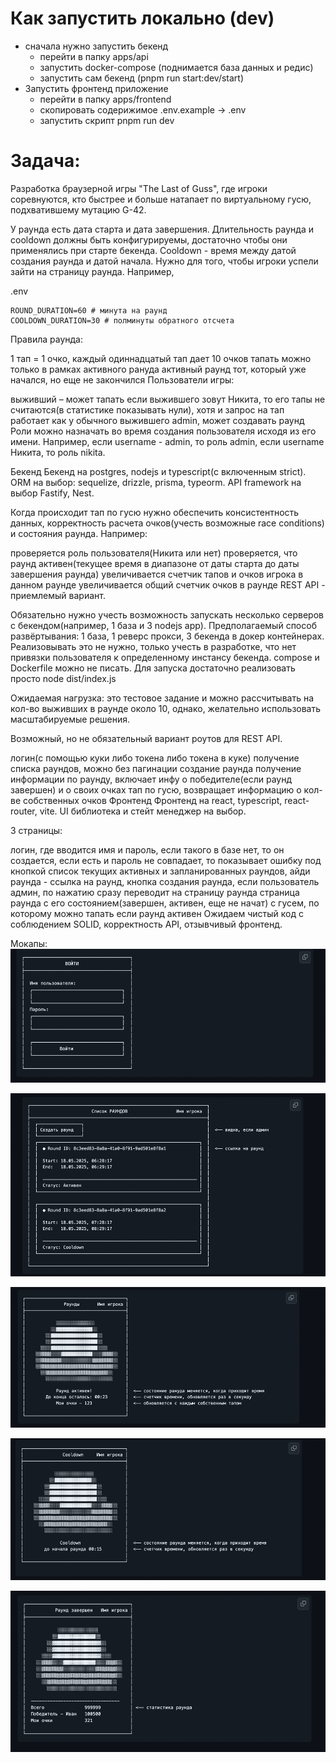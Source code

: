 # Как запустить локально (dev)
 - сначала нужно запустить бекенд
    - перейти в папку apps/api
    - запустить docker-compose (поднимается база данных и редис)
    - запустить сам бекенд (pnpm run start:dev/start)
 - Запустить фронтенд приложение
    - перейти в папку apps/frontend
    - скопировать содерижимое .env.example -> .env
    - запустить скрипт pnpm run dev

# Задача:
Разработка браузерной игры "The Last of Guss", где игроки соревнуются, кто быстрее и больше натапает по виртуальному гусю, подхватившему мутацию G-42.

У раунда есть дата старта и дата завершения. Длительность раунда и cooldown должны быть конфигурируемы, достаточно чтобы они применялись при старте бекенда. Cooldown - время между датой создания раунда и датой начала. Нужно для того, чтобы игроки успели зайти на страницу раунда. Например,

.env
```dotenv
ROUND_DURATION=60 # минута на раунд
COOLDOWN_DURATION=30 # полминуты обратного отсчета
```

Правила раунда:

1 тап = 1 очко, каждый одиннадцатый тап дает 10 очков
тапать можно только в рамках активного рануда
активный раунд тот, который уже начался, но еще не закончился
Пользователи игры:

выживший – может тапать
если выжившего зовут Никита, то его тапы не считаются(в статистике показывать нули), хотя и запрос на тап работает как у обычного выжившего
admin, может создавать раунд
Роли можно назначать во время создания пользователя исходя из его имени. Например, если username - admin, то роль admin, если username Никита, то роль nikita.

Бекенд
Бекенд на postgres, nodejs и typescript(с включенным strict). ORM на выбор: sequelize, drizzle, prisma, typeorm. API framework на выбор Fastify, Nest.

Когда происходит тап по гусю нужно обеспечить консистентность данных, корректность расчета очков(учесть возможные race conditions) и состояния раунда. Например:

проверяется роль пользователя(Никита или нет)
проверяется, что раунд активен(текущее время в диапазоне от даты старта до даты завершения раунда)
увеличивается счетчик тапов и очков игрока в данном раунде
увеличивается общий счетчик очков в раунде
REST API - приемлемый вариант.

Обязательно нужно учесть возможность запускать несколько серверов с бекендом(например, 1 база и 3 nodejs app). Предполагаемый способ развёртывания: 1 база, 1 реверс прокси, 3 бекенда в докер контейнерах. Реализовывать это не нужно, только учесть в разработке, что нет привязки пользователя к определенному инстансу бекенда. compose и Dockerfile можно не писать. Для запуска достаточно реализовать просто node dist/index.js

Ожидаемая нагрузка: это тестовое задание и можно рассчитывать на кол-во выживших в раунде около 10, однако, желательно использовать масштабируемые решения.

Возможный, но не обязательный вариант роутов для REST API.

логин(с помощью куки либо токена либо токена в куке)
получение списка раундов, можно без пагинации
создание раунда
получение информации по раунду, включает инфу о победителе(если раунд завершен) и о своих очках
тап по гусю, возвращает информацию о кол-ве собственных очков
Фронтенд
Фронтенд на react, typescript, react-router, vite. UI библиотека и стейт менеджер на выбор.

3 страницы:

логин, где вводится имя и пароль, если такого в базе нет, то он создается, если есть и пароль не совпадает, то показывает ошибку под кнопкой
список текущих активных и запланированных раундов, айди раунда - ссылка на раунд, кнопка создания раунда, если пользователь админ, по нажатию сразу переводит на страницу раунда
страница раунда с его состоянием(завершен, активен, еще не начат) с гусем, по которому можно тапать если раунд активен
Ожидаем чистый код с соблюдением SOLID, корректность API, отзывчивый фронтенд.


Мокапы:
![img.png](/docs/img.png)

![img_1.png](/docs/img_1.png)

![img_2.png](/docs/img_2.png)

![img_3.png](/docs/img_3.png)

![img_4.png](/docs/img_4.png)
